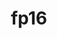 ---
title: "fp16"
layout: cache
categories: [package, develop-2023-11-05]
meta: {"versions": ["2020-05-14"], "compilers": ["apple-clang@=15.0.0", "gcc@=11.3.0", "gcc@=11.4.0"], "oss": ["ubuntu20.04", "ubuntu22.04", "ventura"], "platforms": ["darwin", "linux"], "targets": ["aarch64", "x86_64_v3"], "stacks": ["e4s", "ml-darwin-aarch64-mps", "ml-linux-x86_64-cpu", "ml-linux-x86_64-cuda", "ml-linux-x86_64-rocm", "root"], "num_specs": 3, "num_specs_by_stack": {"root": 3, "ml-darwin-aarch64-mps": 1, "e4s": 1, "ml-linux-x86_64-rocm": 1, "ml-linux-x86_64-cpu": 1, "ml-linux-x86_64-cuda": 1}}
spec_details: [{"hash": "jnb2deica34aa6wtby3fo236bbkkzzl5", "compiler": "apple-clang@=15.0.0", "versions": ["2020-05-14"], "os": "ventura", "platform": "darwin", "target": "aarch64", "variants": ["build_system=cmake", "build_type=Release", "generator=ninja", "~ipo"], "stacks": ["root", "ml-darwin-aarch64-mps"], "size": "-", "tarball": "https://binaries.spack.io/releases/develop-2023-11-05/build_cache/darwin-ventura-aarch64/apple-clang-15.0.0/fp16-2020-05-14/darwin-ventura-aarch64-apple-clang-15.0.0-fp16-2020-05-14-jnb2deica34aa6wtby3fo236bbkkzzl5.spack"}, {"hash": "5z3qheep7ofl5drfwkvjmic23jnxaojm", "compiler": "gcc@=11.4.0", "versions": ["2020-05-14"], "os": "ubuntu20.04", "platform": "linux", "target": "x86_64_v3", "variants": ["build_system=cmake", "build_type=Release", "generator=ninja", "~ipo"], "stacks": ["e4s", "root"], "size": "-", "tarball": "https://binaries.spack.io/releases/develop-2023-11-05/build_cache/linux-ubuntu20.04-x86_64_v3/gcc-11.4.0/fp16-2020-05-14/linux-ubuntu20.04-x86_64_v3-gcc-11.4.0-fp16-2020-05-14-5z3qheep7ofl5drfwkvjmic23jnxaojm.spack"}, {"hash": "7qzdmnp2z4dfnck376ttixsb6cny4ujq", "compiler": "gcc@=11.3.0", "versions": ["2020-05-14"], "os": "ubuntu22.04", "platform": "linux", "target": "x86_64_v3", "variants": ["build_system=cmake", "build_type=Release", "generator=ninja", "~ipo"], "stacks": ["ml-linux-x86_64-rocm", "root", "ml-linux-x86_64-cpu", "ml-linux-x86_64-cuda"], "size": "-", "tarball": "https://binaries.spack.io/releases/develop-2023-11-05/build_cache/linux-ubuntu22.04-x86_64_v3/gcc-11.3.0/fp16-2020-05-14/linux-ubuntu22.04-x86_64_v3-gcc-11.3.0-fp16-2020-05-14-7qzdmnp2z4dfnck376ttixsb6cny4ujq.spack"}]
---